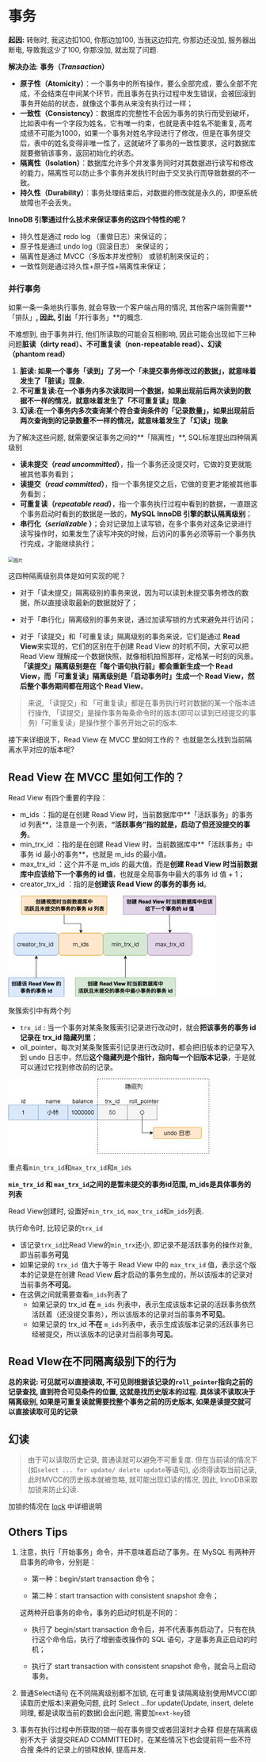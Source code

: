 # **事务**

**起因:** 转账时, 我这边扣100, 你那边加100, 当我这边扣完, 你那边还没加, 服务器出断电, 导致我这少了100, 你那没加, 就出现了问题.

**解决办法**: **事务（*Transaction*）**

- **原子性（Atomicity）**：一个事务中的所有操作，要么全部完成，要么全部不完成，不会结束在中间某个环节，而且事务在执行过程中发生错误，会被回滚到事务开始前的状态，就像这个事务从来没有执行过一样；
- **一致性（Consistency）**：数据库的完整性不会因为事务的执行而受到破坏，比如表中有一个字段为姓名，它有唯一约束，也就是表中姓名不能重复, 高考成绩不可能为1000，如果一个事务对姓名字段进行了修改，但是在事务提交后，表中的姓名变得非唯一性了，这就破坏了事务的一致性要求，这时数据库就要撤销该事务，返回初始化的状态。
- **隔离性（Isolation）**：数据库允许多个并发事务同时对其数据进行读写和修改的能力，隔离性可以防止多个事务并发执行时由于交叉执行而导致数据的不一致。
- **持久性（Durability）**：事务处理结束后，对数据的修改就是永久的，即便系统故障也不会丢失。



**InnoDB 引擎通过什么技术来保证事务的这四个特性的呢？**

- 持久性是通过 redo log （重做日志）来保证的；
- 原子性是通过 undo log（回滚日志） 来保证的；
- 隔离性是通过 MVCC（多版本并发控制） 或锁机制来保证的；
- 一致性则是通过持久性+原子性+隔离性来保证；



### 并行事务

如果一条一条地执行事务, 就会导致一个客户端占用的情况, 其他客户端则需要**「排队」**, 因此, 引出**「并行事务」**的概念.

不难想到, 由于事务并行, 他们所读取的可能会互相影响, 因此可能会出现如下三种问题**脏读（dirty read）、不可重复读（non-repeatable read）、幻读（phantom read）**

1. **脏读: 如果一个事务「读到」了另一个「未提交事务修改过的数据」，就意味着发生了「脏读」现象.**
2. **不可重复读:在一个事务内多次读取同一个数据，如果出现前后两次读到的数据不一样的情况，就意味着发生了「不可重复读」现象**
3. **幻读:在一个事务内多次查询某个符合查询条件的「记录数量」，如果出现前后两次查询到的记录数量不一样的情况，就意味着发生了「幻读」现象**

为了解决这些问题, 就需要保证事务之间的**「隔离性」**, SQL标准提出四种隔离级别

- **读未提交（*read uncommitted*）**，指一个事务还没提交时，它做的变更就能被其他事务看到；
- **读提交（*read committed*）**，指一个事务提交之后，它做的变更才能被其他事务看到；
- **可重复读（*repeatable read*）**，指一个事务执行过程中看到的数据，一直跟这个事务启动时看到的数据是一致的，**MySQL InnoDB 引擎的默认隔离级别**；
- **串行化（*serializable* ）**；会对记录加上读写锁，在多个事务对这条记录进行读写操作时，如果发生了读写冲突的时候，后访问的事务必须等前一个事务执行完成，才能继续执行；

<img src="https://img-blog.csdnimg.cn/img_convert/4e98ea2e60923b969790898565b4d643.png" alt="图片" style="zoom: 67%;" />

这四种隔离级别具体是如何实现的呢？

- 对于「读未提交」隔离级别的事务来说，因为可以读到未提交事务修改的数据，所以直接读取最新的数据就好了；
- 对于「串行化」隔离级别的事务来说，通过加读写锁的方式来避免并行访问；

- 对于「读提交」和「可重复读」隔离级别的事务来说，它们是通过 **Read View**来实现的，它们的区别在于创建 Read View 的时机不同，大家可以把 Read View 理解成一个数据快照，就像相机拍照那样，定格某一时刻的风景。**「读提交」隔离级别是在「每个语句执行前」都会重新生成一个 Read View，而「可重复读」隔离级别是「启动事务时」生成一个 Read View，然后整个事务期间都在用这个 Read View**。

> 来说, 「读提交」和 「可重复读」都是在事务执行时对数据的某一个版本进行操作, 「读提交」是操作事务每条命令时的版本(即可以读到已经提交的事务)「可重复读」是操作整个事务开始之前的版本. 



接下来详细说下，Read View 在 MVCC 里如何工作的？ 也就是怎么找到当前隔离水平对应的版本呢? 



## Read View 在 MVCC 里如何工作的？

Read View 有四个重要的字段：

- m_ids ：指的是在创建 Read View 时，当前数据库中**「活跃事务」的事务 id 列表**，注意是一个列表，**“活跃事务”指的就是，启动了但还没提交的事务**。
- min_trx_id ：指的是在创建 Read View 时，当前数据库中**「活跃事务」中事务 id 最小的事务**，也就是 m_ids 的最小值。
- max_trx_id ：这个并不是 m_ids 的最大值，而是**创建 Read View 时当前数据库中应该给下一个事务的 id 值**，也就是全局事务中最大的事务 id 值 + 1；
- creator_trx_id ：指的是**创建该 Read View 的事务的事务 id**。

<img src="Transaction.assets/11a65cbc2e97f6855d7692a265dc2651.png" alt="图片" style="zoom: 50%;" />

聚簇索引中有两个列

* `trx_id` : 当一个事务对某条聚簇索引记录进行改动时，就会**把该事务的事务 id 记录在 trx_id 隐藏列里**；
* oll_pointer，每次对某条聚簇索引记录进行改动时，都会把旧版本的记录写入到 undo 日志中，然后**这个隐藏列是个指针，指向每一个旧版本记录**，于是就可以通过它找到修改前的记录。

<img src="Transaction.assets/f595d13450878acd04affa82731f76c5.png" alt="图片" style="zoom:50%;" />



重点看`min_trx_id`和`max_trx_id`和`m_ids`

**`min_trx_id` 和 `max_trx_id`之间的是暂未提交的事务id范围, m_ids是具体事务的列表**

Read View创建时, 设置好`min_trx_id`, `max_trx_id`和`m_ids`列表.

执行命令时, 比较记录的`trx_id`

* 该记录`trx_id`比Read View的`min_trx`还小, 即记录不是活跃事务的操作对象, 即当前事务**可见**
* 如果记录的 `trx_id `值大于等于 Read View 中的 `max_trx_id` 值，表示这个版本的记录是在创建 Read View **后**才启动的事务生成的，所以该版本的记录对当前事务**不可见**。
* 在这俩之间就需要查看`m_ids`列表了
  * 如果记录的 trx_id **在** `m_ids` 列表中，表示生成该版本记录的活跃事务依然活跃着（还没提交事务），所以该版本的记录对当前事务**不可见**。
  * 如果记录的 trx_id **不在** `m_ids`列表中，表示生成该版本记录的活跃事务已经被提交，所以该版本的记录对当前事务**可见**。

## Read VIew在不同隔离级别下的行为

**总的来说: 可见就可以直接读取, 不可见则根据该记录的`roll_pointer`指向之前的记录查找, 直到符合可见条件的位置, 这就是找历史版本的过程.
具体读不读取决于隔离级别, 如果是可重复读就需要找整个事务之前的历史版本, 如果是读提交就可以直接读取可见的记录**



## 幻读

> 由于可以读取历史记录, 普通读就可以避免不可重复度. 但在当前读的情况下(如`select ... for update/ delete update`等语句), 必须得读取当前记录,此时MVCC的历史版本就被忽略,  就可能出现幻读的情况, 因此, InnoDB采取加锁来防止幻读.

加锁的情况在 [lock](lock.md) 中详细说明



## Others Tips
1. 注意，执行「开始事务」命令，并不意味着启动了事务。在 MySQL 有两种开启事务的命令，分别是：

   - 第一种：begin/start transaction 命令；

   - 第二种：start transaction with consistent snapshot 命令；

   这两种开启事务的命令，事务的启动时机是不同的：

   - 执行了 begin/start transaction 命令后，并不代表事务启动了。只有在执行这个命令后，执行了增删查改操作的 SQL 语句，才是事务真正启动的时机；

   - 执行了 start transaction with consistent snapshot 命令，就会马上启动事务。
   
1. 普通Select语句 在不同隔离级别都不加锁, 在可重复读隔离级别使用MVCC(即读取历史版本)来避免问题, 此时 Select ...for update(Update, insert, delete同理, 都是读取当前的数据)会出问题, 需要加`next-key`锁

3. 事务在执行过程中所获取的锁一般在事务提交或者回滚时才会释 但是在隔离级别不大于 读提交READ COMMlTTED时，在某些情况下也会提前将一些不符合搜 条件的记录上的锁释放掉, 提高并发.